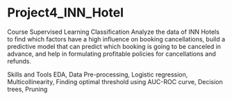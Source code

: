 # Project4_INN_Hotel

Course Supervised Learning 
      Classification Analyze the data of INN Hotels to find which factors have a high influence on booking cancellations, build a predictive model that can       predict which booking is going to be canceled in advance, and help in formulating profitable policies for cancellations and refunds. 

Skills and Tools 
      EDA, Data Pre-processing, Logistic regression, Multicollinearity, Finding optimal threshold using AUC-ROC curve, Decision trees, Pruning

